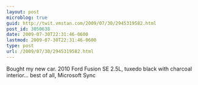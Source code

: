 ```yaml
---
layout: post
microblog: true
guid: http://twit.vmstan.com/2009/07/30/2945319582.html
post_id: 3050638
date: 2009-07-30T22:31:46-0600
lastmod: 2009-07-30T22:31:46-0600
type: post
url: /2009/07/30/2945319582.html
---
```

Bought my new car. 2010 Ford Fusion SE 2.5L, tuxedo black with charcoal interior... best of all, Microsoft Sync
